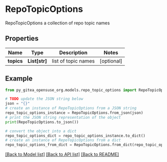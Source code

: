 # RepoTopicOptions

RepoTopicOptions a collection of repo topic names

## Properties

Name | Type | Description | Notes
------------ | ------------- | ------------- | -------------
**topics** | **List[str]** | list of topic names | [optional] 

## Example

```python
from py_gitea_opensuse_org.models.repo_topic_options import RepoTopicOptions

# TODO update the JSON string below
json = "{}"
# create an instance of RepoTopicOptions from a JSON string
repo_topic_options_instance = RepoTopicOptions.from_json(json)
# print the JSON string representation of the object
print(RepoTopicOptions.to_json())

# convert the object into a dict
repo_topic_options_dict = repo_topic_options_instance.to_dict()
# create an instance of RepoTopicOptions from a dict
repo_topic_options_from_dict = RepoTopicOptions.from_dict(repo_topic_options_dict)
```
[[Back to Model list]](../README.md#documentation-for-models) [[Back to API list]](../README.md#documentation-for-api-endpoints) [[Back to README]](../README.md)


